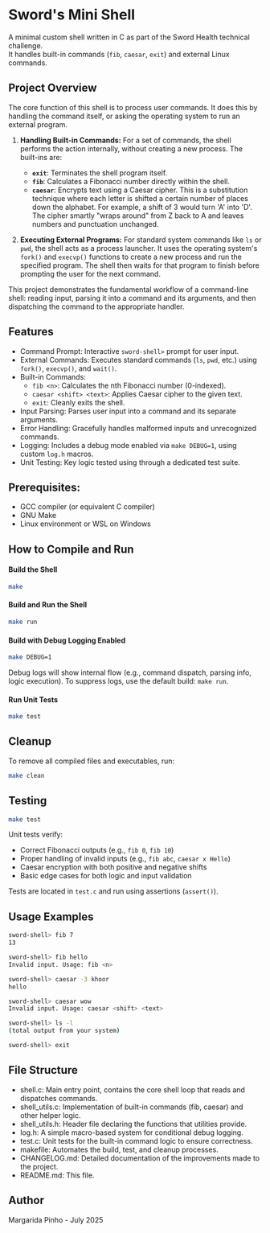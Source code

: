 # Sword's Mini Shell
A minimal custom shell written in C as part of the Sword Health technical challenge.  
It handles built-in commands (`fib`, `caesar`, `exit`) and external Linux commands.

## Project Overview

The core function of this shell is to process user commands. It does this by handling the command itself, or asking the operating system to run an external program.

1.  **Handling Built-in Commands:** For a set of commands, the shell performs the action internally, without creating a new process. The built-ins are:
    *   **`exit`**: Terminates the shell program itself.
    *   **`fib`**: Calculates a Fibonacci number directly within the shell.
    *   **`caesar`**: Encrypts text using a Caesar cipher. This is a substitution technique where each letter is shifted a certain number of places down the alphabet. For example, a shift of 3 would turn 'A' into 'D'. The cipher smartly "wraps around" from Z back to A and leaves numbers and punctuation unchanged.

2.  **Executing External Programs:** For standard system commands like `ls` or `pwd`, the shell acts as a process launcher. It uses the operating system's `fork()` and `execvp()` functions to create a new process and run the specified program. The shell then waits for that program to finish before prompting the user for the next command.

This project demonstrates the fundamental workflow of a command-line shell: reading input, parsing it into a command and its arguments, and then dispatching the command to the appropriate handler.

## Features
- Command Prompt: Interactive `sword-shell>` prompt for user input.
- External Commands: Executes standard commands (`ls`, `pwd`, etc.) using `fork()`, `execvp()`, and `wait()`.
- Built-in Commands:
    - `fib <n>`: Calculates the nth Fibonacci number (0-indexed).
    - `caesar <shift> <text>`: Applies Caesar cipher to the given text.
    - `exit`: Cleanly exits the shell.
- Input Parsing: Parses user input into a command and its separate arguments.
- Error Handling: Gracefully handles malformed inputs and unrecognized commands.
- Logging: Includes a debug mode enabled via `make DEBUG=1`, using custom `log.h` macros.
- Unit Testing: Key logic tested using through a dedicated test suite.



## Prerequisites:
- GCC compiler (or equivalent C compiler)
- GNU Make
- Linux environment or WSL on Windows

## How to Compile and Run

#### Build the Shell
```bash
make
```
#### Build and Run the Shell
```bash
make run
```
#### Build with Debug Logging Enabled
```bash
make DEBUG=1
```
Debug logs will show internal flow (e.g., command dispatch, parsing info, logic execution).
To suppress logs, use the default build: `make run`.

#### Run Unit Tests
```bash
make test
```
## Cleanup
To remove all compiled files and executables, run:
```bash
make clean
```
## Testing
```bash
make test
```

Unit tests verify:
- Correct Fibonacci outputs (e.g., `fib 0`, `fib 10`)
- Proper handling of invalid inputs (e.g., `fib abc`, `caesar x Hello`)
- Caesar encryption with both positive and negative shifts
- Basic edge cases for both logic and input validation

Tests are located in `test.c` and run using assertions (`assert()`).

## Usage Examples

```bash
sword-shell> fib 7 
13 

sword-shell> fib hello 
Invalid input. Usage: fib <n>

sword-shell> caesar -3 khoor 
hello

sword-shell> caesar wow 
Invalid input. Usage: caesar <shift> <text>

sword-shell> ls -l 
(total output from your system)

sword-shell> exit 

```

## File Structure
- shell.c: Main entry point, contains the core shell loop that reads and dispatches commands.
- shell_utils.c: Implementation of built-in commands (fib, caesar) and other helper logic.
- shell_utils.h: Header file declaring the functions that utilities provide.
- log.h: A simple macro-based system for conditional debug logging.
- test.c: Unit tests for the built-in command logic to ensure correctness.
- makefile: Automates the build, test, and cleanup processes.
- CHANGELOG.md: Detailed documentation of the improvements made to the project.
- README.md: This file.

## Author
Margarida Pinho - July 2025
